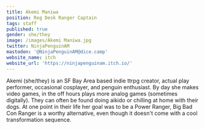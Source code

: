 ```yaml
---
title: Akemi Maniwa
position: Reg Desk Ranger Captain
tags: staff
published: true
gender: she/they
image: /images/Akemi Maniwa.jpg
twitter: NinjaPenguinAM
mastodon: '@NinjaPenguinAM@dice.camp'
website_name: itch
website_url: 'https://ninjapenguinam.itch.io/'
---
```


Akemi (she/they) is an SF Bay Area based indie ttrpg creator, actual play performer, occasional cosplayer, and penguin enthusiast. By day she makes video games, in the off hours plays more analog games (sometimes digitally). They can often be found doing aikido or chilling at home with their dogs. At one point in their life her goal was to be a Power Ranger, Big Bad Con Ranger is a worthy alternative, even though it doesn't come with a cool transformation sequence.
